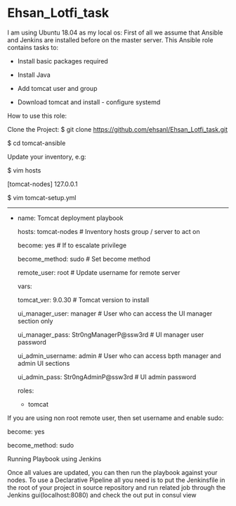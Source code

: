 # Ehsan_Lotfi_task
I am using Ubuntu 18.04 as my local os:
First of all we assume that Ansible and Jenkins are installed before on the master server.
This Ansible role contains tasks to:

  - Install basic packages required

  - Install Java

  - Add tomcat user and group

  - Download tomcat and install - configure systemd


How to use this role:

Clone the Project:
$ git clone https://github.com/ehsanl/Ehsan_Lotfi_task.git

$ cd tomcat-ansible

Update your inventory, e.g:

$ vim hosts

[tomcat-nodes]
127.0.0.1

$ vim tomcat-setup.yml

--- 

- name: Tomcat deployment playbook

  hosts: tomcat-nodes          # Inventory hosts group / server to act on
 
  become: yes                  # If to escalate privilege
  
  become_method: sudo          # Set become method
  
  remote_user: root            # Update username for remote server
  
  vars:
    
    tomcat_ver: 9.0.30                          # Tomcat version to install
    
    ui_manager_user: manager                    # User who can access the UI manager section only
    
    ui_manager_pass: Str0ngManagerP@ssw3rd      # UI manager user password
    
    ui_admin_username: admin                    # User who can access bpth manager and admin UI sections
    
    ui_admin_pass: Str0ngAdminP@ssw3rd          # UI admin password
  
  roles:
   
     - tomcat
    
If you are using non root remote user, then set username and enable sudo:

become: yes

become_method: sudo

Running Playbook using Jenkins

Once all values are updated, you can then run the playbook against your nodes. To use a Declarative Pipeline all you need is to put the Jenkinsfile in the root of your project in source repository and run related job through the Jenkins gui(localhost:8080) and check the out put in consul view

